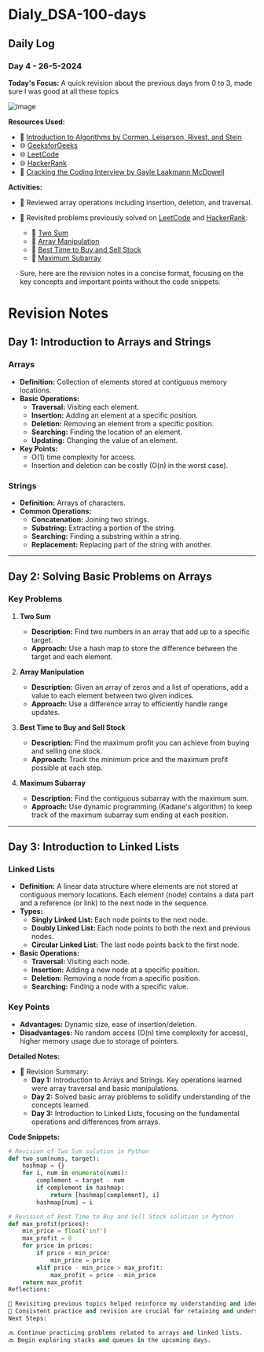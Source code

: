 # Dialy_DSA-100-days

## Daily Log

### Day 4 - 26-5-2024

**Today's Focus:** A quick revision about the previous days from 0 to 3, made sure I was good at all these topics

![image](https://github.com/ajaykr2712/Dialy_DSA-100-days/assets/112938234/39f438e5-34cf-4bef-be7b-6dcaf85b609a)


**Resources Used:**
- 📖 <a href="https://www.amazon.com/Introduction-Algorithms-3rd-MIT-Press/dp/0262033844">Introduction to Algorithms by Cormen, Leiserson, Rivest, and Stein</a>
- 🌐 <a href="https://www.geeksforgeeks.org/">GeeksforGeeks</a>
- 🌐 <a href="https://leetcode.com/">LeetCode</a>
- 🌐 <a href="https://www.hackerrank.com/">HackerRank</a>
- 📖 <a href="https://www.amazon.com/Cracking-Coding-Interview-Programming-Questions/dp/0984782850">Cracking the Coding Interview by Gayle Laakmann McDowell</a>

**Activities:**
- 📝 Reviewed array operations including insertion, deletion, and traversal.
- 📌 Revisited problems previously solved on <a href="https://leetcode.com/">LeetCode</a> and <a href="https://www.hackerrank.com/">HackerRank</a>:
  - 🔗 <a href="https://leetcode.com/problems/two-sum/">Two Sum</a>
  - 🔗 <a href="https://www.hackerrank.com/challenges/crush/problem">Array Manipulation</a>
  - 🔗 <a href="https://leetcode.com/problems/best-time-to-buy-and-sell-stock/">Best Time to Buy and Sell Stock</a>
  - 🔗 <a href="https://leetcode.com/problems/maximum-subarray/">Maximum Subarray</a>

  Sure, here are the revision notes in a concise format, focusing on the key concepts and important points without the code snippets:

# Revision Notes

## Day 1: Introduction to Arrays and Strings

### Arrays
- **Definition:** Collection of elements stored at contiguous memory locations.
- **Basic Operations:**
  - **Traversal:** Visiting each element.
  - **Insertion:** Adding an element at a specific position.
  - **Deletion:** Removing an element from a specific position.
  - **Searching:** Finding the location of an element.
  - **Updating:** Changing the value of an element.
- **Key Points:** 
  - O(1) time complexity for access.
  - Insertion and deletion can be costly (O(n) in the worst case).

### Strings
- **Definition:** Arrays of characters.
- **Common Operations:**
  - **Concatenation:** Joining two strings.
  - **Substring:** Extracting a portion of the string.
  - **Searching:** Finding a substring within a string.
  - **Replacement:** Replacing part of the string with another.

---

## Day 2: Solving Basic Problems on Arrays

### Key Problems
1. **Two Sum**
   - **Description:** Find two numbers in an array that add up to a specific target.
   - **Approach:** Use a hash map to store the difference between the target and each element.

2. **Array Manipulation**
   - **Description:** Given an array of zeros and a list of operations, add a value to each element between two given indices.
   - **Approach:** Use a difference array to efficiently handle range updates.

3. **Best Time to Buy and Sell Stock**
   - **Description:** Find the maximum profit you can achieve from buying and selling one stock.
   - **Approach:** Track the minimum price and the maximum profit possible at each step.

4. **Maximum Subarray**
   - **Description:** Find the contiguous subarray with the maximum sum.
   - **Approach:** Use dynamic programming (Kadane's algorithm) to keep track of the maximum subarray sum ending at each position.

---

## Day 3: Introduction to Linked Lists

### Linked Lists
- **Definition:** A linear data structure where elements are not stored at contiguous memory locations. Each element (node) contains a data part and a reference (or link) to the next node in the sequence.
- **Types:**
  - **Singly Linked List:** Each node points to the next node.
  - **Doubly Linked List:** Each node points to both the next and previous nodes.
  - **Circular Linked List:** The last node points back to the first node.
- **Basic Operations:**
  - **Traversal:** Visiting each node.
  - **Insertion:** Adding a new node at a specific position.
  - **Deletion:** Removing a node from a specific position.
  - **Searching:** Finding a node with a specific value.

### Key Points
- **Advantages:** Dynamic size, ease of insertion/deletion.
- **Disadvantages:** No random access (O(n) time complexity for access), higher memory usage due to storage of pointers.

**Detailed Notes:**
- 📝 Revision Summary:
  - **Day 1:** Introduction to Arrays and Strings. Key operations learned were array traversal and basic manipulations.
  - **Day 2:** Solved basic array problems to solidify understanding of the concepts learned.
  - **Day 3:** Introduction to Linked Lists, focusing on the fundamental operations and differences from arrays.

**Code Snippets:**
```python
# Revision of Two Sum solution in Python
def two_sum(nums, target):
    hashmap = {}
    for i, num in enumerate(nums):
        complement = target - num
        if complement in hashmap:
            return [hashmap[complement], i]
        hashmap[num] = i

# Revision of Best Time to Buy and Sell Stock solution in Python
def max_profit(prices):
    min_price = float('inf')
    max_profit = 0
    for price in prices:
        if price < min_price:
            min_price = price
        elif price - min_price > max_profit:
            max_profit = price - min_price
    return max_profit
Reflections:

🤔 Revisiting previous topics helped reinforce my understanding and identify areas where I needed further practice.
🚀 Consistent practice and revision are crucial for retaining and understanding complex concepts.
Next Steps:

🔜 Continue practicing problems related to arrays and linked lists.
🔜 Begin exploring stacks and queues in the upcoming days.
